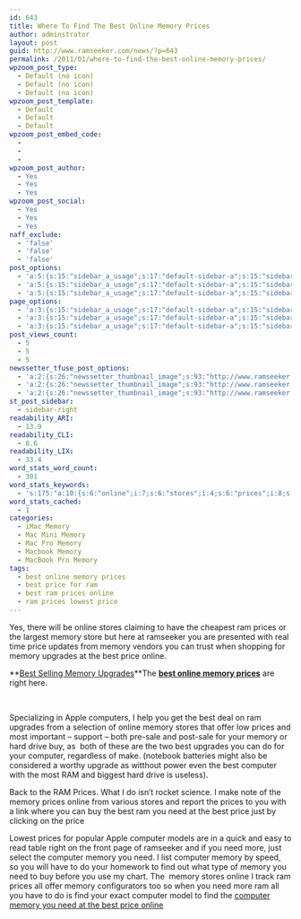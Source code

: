 ```yaml
---
id: 643
title: Where To Find The Best Online Memory Prices
author: adminstrator
layout: post
guid: http://www.ramseeker.com/news/?p=643
permalink: /2011/01/where-to-find-the-best-online-memory-prices/
wpzoom_post_type:
  - Default (no icon)
  - Default (no icon)
  - Default (no icon)
wpzoom_post_template:
  - Default
  - Default
  - Default
wpzoom_post_embed_code:
  - 
  - 
  - 
wpzoom_post_author:
  - Yes
  - Yes
  - Yes
wpzoom_post_social:
  - Yes
  - Yes
  - Yes
naff_exclude:
  - 'false'
  - 'false'
  - 'false'
post_options:
  - 'a:5:{s:15:"sidebar_a_usage";s:17:"default-sidebar-a";s:15:"sidebar_b_usage";s:17:"default-sidebar-b";s:9:"hwa_usage";s:17:"default-headerbar";s:8:"ad_above";s:0:"";s:8:"ad_below";s:0:"";}'
  - 'a:5:{s:15:"sidebar_a_usage";s:17:"default-sidebar-a";s:15:"sidebar_b_usage";s:17:"default-sidebar-b";s:9:"hwa_usage";s:17:"default-headerbar";s:8:"ad_above";s:0:"";s:8:"ad_below";s:0:"";}'
  - 'a:5:{s:15:"sidebar_a_usage";s:17:"default-sidebar-a";s:15:"sidebar_b_usage";s:17:"default-sidebar-b";s:9:"hwa_usage";s:17:"default-headerbar";s:8:"ad_above";s:0:"";s:8:"ad_below";s:0:"";}'
page_options:
  - 'a:3:{s:15:"sidebar_a_usage";s:17:"default-sidebar-a";s:15:"sidebar_b_usage";s:17:"default-sidebar-b";s:9:"hwa_usage";s:17:"default-headerbar";}'
  - 'a:3:{s:15:"sidebar_a_usage";s:17:"default-sidebar-a";s:15:"sidebar_b_usage";s:17:"default-sidebar-b";s:9:"hwa_usage";s:17:"default-headerbar";}'
  - 'a:3:{s:15:"sidebar_a_usage";s:17:"default-sidebar-a";s:15:"sidebar_b_usage";s:17:"default-sidebar-b";s:9:"hwa_usage";s:17:"default-headerbar";}'
post_views_count:
  - 5
  - 5
  - 5
newssetter_tfuse_post_options:
  - 'a:2:{s:26:"newssetter_thumbnail_image";s:93:"http://www.ramseeker.com/wp-content/uploads/2011/01/Screen-shot-2011-03-25-at-11.24.11-AM.png";s:24:"newssetter_disable_image";s:4:"true";}'
  - 'a:2:{s:26:"newssetter_thumbnail_image";s:93:"http://www.ramseeker.com/wp-content/uploads/2011/01/Screen-shot-2011-03-25-at-11.24.11-AM.png";s:24:"newssetter_disable_image";s:4:"true";}'
  - 'a:2:{s:26:"newssetter_thumbnail_image";s:93:"http://www.ramseeker.com/wp-content/uploads/2011/01/Screen-shot-2011-03-25-at-11.24.11-AM.png";s:24:"newssetter_disable_image";s:4:"true";}'
st_post_sidebar:
  - sidebar-right
readability_ARI:
  - 13.9
readability_CLI:
  - 8.6
readability_LIX:
  - 33.4
word_stats_word_count:
  - 301
word_stats_keywords:
  - 's:175:"a:10:{s:6:"online";i:7;s:6:"stores";i:4;s:6:"prices";i:8;s:6:"memory";i:14;s:5:"price";i:5;s:8:"upgrades";i:4;s:4:"best";i:9;s:8:"computer";i:7;s:4:"need";i:6;s:4:"find";i:3;}";'
word_stats_cached:
  - 1
categories:
  - iMac Memory
  - Mac Mini Memory
  - Mac Pro Memory
  - Macbook Memory
  - MacBook Pro Memory
tags:
  - best online memory prices
  - best price for ram
  - best ram prices online
  - ram prices lowest price
---
```

Yes, there will be online stores claiming to have the cheapest ram prices or the largest memory store but here at ramseeker you are presented with real time price updates from memory vendors you can trust when shopping for memory upgrades at the best price online.

**[Best Selling Memory Upgrades][1]**The **[best online memory prices][2]** are right here.

&nbsp;

Specializing in Apple computers, I help you get the best deal on ram upgrades from a selection of online memory stores that offer low prices and most important &#8211; support &#8211; both pre-sale and post-sale for your memory or hard drive buy, as  both of these are the two best upgrades you can do for your computer, regardless of make. (notebook batteries might also be considered a worthy upgrade as witthout power even the best computer with the most RAM and biggest hard drive is useless).

Back to the RAM Prices. What I do isn&#8217;t rocket science. I make note of the memory prices online from various stores and report the prices to you with a link where you can buy the best ram you need at the best price just by clicking on the price

Lowest prices for popular Apple computer models are in a quick and easy to read table right on the front page of ramseeker and if you need more, just select the computer memory you need. I list computer memory by speed, so you will have to do your homework to find out what type of memory you need to buy before you use my chart. The  memory stores online I track ram prices all offer memory configurators too so when you need more ram all you have to do is find your exact computer model to find the [computer memory you need at the best price online][3]

 [1]: http://www.amazon.com/gp/product/B002QQ8IO6/ref=as_li_ss_tl?ie=UTF8&tag=ramseeker-20&linkCode=as2&camp=1789&creative=390957&creativeASIN=B002QQ8IO6
 [2]: http://www.ramseeker.com
 [3]: http://www.ramseeker.com "best online memory prices"